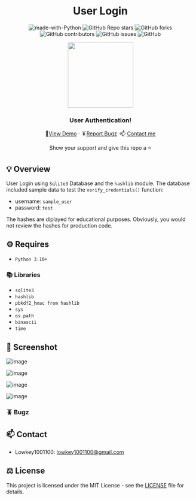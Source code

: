 
<div align="center">  
  
# User Login

  
![made-with-Python](https://img.shields.io/badge/Python-800020?&logo=python&logoColor=white&labelColor=black&label=Built%20with&style=for-the-badge)
![GitHub Repo stars](https://img.shields.io/github/stars/lowkey1001100/UserLogIn?style=for-the-badge)
![GitHub forks](https://img.shields.io/github/forks/lowkey1001100/UserLogIn?style=for-the-badge)
![GitHub contributors](https://img.shields.io/github/contributors/lowkey1001100/UserLogIn?color=blue&style=for-the-badge)
![GitHub issues](https://img.shields.io/github/issues-raw/lowkey1001100/UserLogIn?color=yellow&style=for-the-badge)
![GitHub](https://img.shields.io/github/license/lowkey1001100/UserLogIn?style=for-the-badge)
  
<img src="https://user-images.githubusercontent.com/94124247/170103907-0e2d9369-8f11-49af-9a1a-0a933bb2e4f0.png" width="175">



### User Authentication!
  
🔎[View Demo](https://github.com/lowkey1001100/UserLogIn/blob/main/test.md#screenshot) · 🪳[Report Bugz](https://github.com/lowkey1001100/UserLogIn/issues) ·📫 [Contact me](mailto:seraph776@gmail.com)  
 
Show your support and give this repo a ⭐ 
  
</div>  

## 💡 Overview
User Login using `Sqlite3` Database and the `hashlib` module.
The database included sample data to test the `verify_credentials()` function:
- username: `sample_user`
- password: `test`

The hashes are diplayed for educational purposes. Obviously, you would not review the hashes for production code.    

## ⚙️ Requires

- `Python 3.10+` 

### 📚 Libraries

- `sqlite3`
- `hashlib`
- `pbkdf2_hmac from hashlib`
- `sys`
- `os.path`
- `binascii`
- `time`

## 📸 Screenshot


![image](https://user-images.githubusercontent.com/94124247/170100446-8a1a35cb-3c74-4b1e-a916-2143edab97ba.png)


![image](https://user-images.githubusercontent.com/94124247/170100682-55010e49-2e8f-4fff-bc95-384447cbf3d3.png)


![image](https://user-images.githubusercontent.com/94124247/170100822-dfec8218-3671-43a4-bdf4-ad8fff49f8a4.png)


![image](https://user-images.githubusercontent.com/94124247/170101209-a2547051-0970-499f-930f-150470c97de9.png)


### 🪳 Bugz



## 📫 Contact

- Lowkey1001100: lowkey1001100@gmail.com

## ⚖️ License
This project is licensed under the MIT License - see the [LICENSE](https://github.com/lowkey1001100/UserLogIn/blob/main/LICENSE) file for details.
